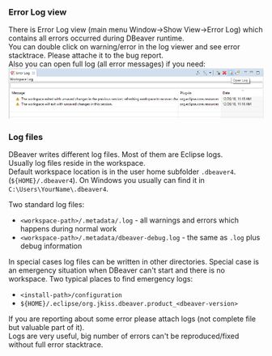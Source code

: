 ### Error Log view

There is Error Log view (main menu Window->Show View->Error Log) which contains all errors occurred during DBeaver runtime.  
You can double click on warning/error in the log viewer and see error stacktrace. Please attache it to the bug report.  
Also you can open full log (all error messages) if you need:  
![](images/error-log-export.png)

### Log files

DBeaver writes different log files. Most of them are Eclipse logs.  
Usually log files reside in the workspace.  
Default workspace location is in the user home subfolder `.dbeaver4`. (`${HOME}/.dbeaver4`). On Windows you usually can find it in `C:\Users\YourName\.dbeaver4`.  

Two standard log files:
- `<workspace-path>/.metadata/.log` - all warnings and errors which happens during normal work
- `<workspace-path>/.metadata/dbeaver-debug.log` - the same as `.log` plus debug information

In special cases log files can be written in other directories. Special case is an emergency situation when DBeaver can't start and there is no workspace.
Two typical places to find emergency logs:

- `<install-path>/configuration`
- `${HOME}/.eclipse/org.jkiss.dbeaver.product_<dbeaver-version>`

If you are reporting about some error please attach logs (not complete file but valuable part of it).  
Logs are very useful, big number of errors can't be reproduced/fixed without full error stacktrace.